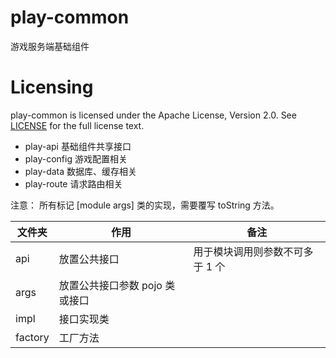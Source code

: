 # play-common

游戏服务端基础组件

Licensing
=========
play-common is licensed under the Apache License, Version 2.0. See
[LICENSE](https://github.com/binave/play-common/blob/master/LICENSE) for the full
license text.

* play-api      基础组件共享接口
* play-config   游戏配置相关
* play-data     数据库、缓存相关
* play-route    请求路由相关

注意：
    所有标记 [module args] 类的实现，需要覆写 toString 方法。

|文件夹|作用|备注
|---|---|---
|api|放置公共接口|用于模块调用则参数不可多于 1 个
|args|放置公共接口参数 pojo 类或接口
|impl|接口实现类
|factory|工厂方法
